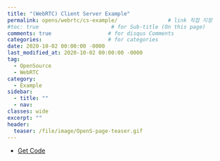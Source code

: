 ```yaml
---
title: "(WebRTC) Client Server Example"
permalink: opens/webrtc/cs-example/                # link 직접 지정
#toc: true                       # for Sub-title (On this page)
comments: true                  # for disqus Comments
categories:                     # for categories
date: 2020-10-02 00:00:00 -0000
last_modified_at: 2020-10-02 00:00:00 -0000
tag:
  - OpenSource
  - WebRTC
category:
  - Example
sidebar:
  - title: ""
  - nav:
classes: wide
excerpt: ""
header:
  teaser: /file/image/OpenS-page-teaser.gif
---
```


* [Get Code](https://github.com/EasyCoding-7/webrtc-example)